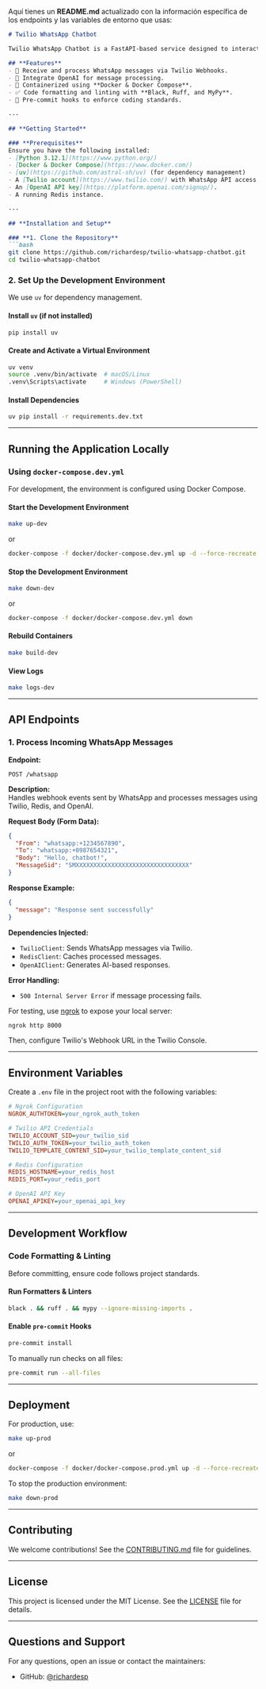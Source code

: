 Aquí tienes un **README.md** actualizado con la información específica de los endpoints y las variables de entorno que usas:

```md
# Twilio WhatsApp Chatbot

Twilio WhatsApp Chatbot is a FastAPI-based service designed to interact with users via WhatsApp using the Twilio API. This chatbot processes incoming WhatsApp messages, integrates with OpenAI for responses, and caches data using Redis.

## **Features**
- 📩 Receive and process WhatsApp messages via Twilio Webhooks.
- 🤖 Integrate OpenAI for message processing.
- 🐳 Containerized using **Docker & Docker Compose**.
- ✅ Code formatting and linting with **Black, Ruff, and MyPy**.
- 🔄 Pre-commit hooks to enforce coding standards.

---

## **Getting Started**

### **Prerequisites**
Ensure you have the following installed:
- [Python 3.12.1](https://www.python.org/)
- [Docker & Docker Compose](https://www.docker.com/)
- [uv](https://github.com/astral-sh/uv) (for dependency management)
- A [Twilio account](https://www.twilio.com/) with WhatsApp API access.
- An [OpenAI API key](https://platform.openai.com/signup/).
- A running Redis instance.

---

## **Installation and Setup**

### **1. Clone the Repository**
```bash
git clone https://github.com/richardesp/twilio-whatsapp-chatbot.git
cd twilio-whatsapp-chatbot
```

### **2. Set Up the Development Environment**
We use `uv` for dependency management.

#### **Install `uv` (if not installed)**
```bash
pip install uv
```

#### **Create and Activate a Virtual Environment**
```bash
uv venv
source .venv/bin/activate  # macOS/Linux
.venv\Scripts\activate     # Windows (PowerShell)
```

#### **Install Dependencies**
```bash
uv pip install -r requirements.dev.txt
```

---

## **Running the Application Locally**

### **Using `docker-compose.dev.yml`**
For development, the environment is configured using Docker Compose.

#### **Start the Development Environment**
```bash
make up-dev
```
or
```bash
docker-compose -f docker/docker-compose.dev.yml up -d --force-recreate
```

#### **Stop the Development Environment**
```bash
make down-dev
```
or
```bash
docker-compose -f docker/docker-compose.dev.yml down
```

#### **Rebuild Containers**
```bash
make build-dev
```

#### **View Logs**
```bash
make logs-dev
```

---

## **API Endpoints**

### **1. Process Incoming WhatsApp Messages**
**Endpoint:**  
```
POST /whatsapp
```

**Description:**  
Handles webhook events sent by WhatsApp and processes messages using Twilio, Redis, and OpenAI.

**Request Body (Form Data):**
```json
{
  "From": "whatsapp:+1234567890",
  "To": "whatsapp:+0987654321",
  "Body": "Hello, chatbot!",
  "MessageSid": "SMXXXXXXXXXXXXXXXXXXXXXXXXXXXXXXXX"
}
```

**Response Example:**
```json
{
  "message": "Response sent successfully"
}
```

**Dependencies Injected:**
- `TwilioClient`: Sends WhatsApp messages via Twilio.
- `RedisClient`: Caches processed messages.
- `OpenAIClient`: Generates AI-based responses.

**Error Handling:**
- `500 Internal Server Error` if message processing fails.

For testing, use [ngrok](https://ngrok.com/) to expose your local server:
```bash
ngrok http 8000
```
Then, configure Twilio's Webhook URL in the Twilio Console.

---

## **Environment Variables**
Create a `.env` file in the project root with the following variables:

```ini
# Ngrok Configuration
NGROK_AUTHTOKEN=your_ngrok_auth_token

# Twilio API Credentials
TWILIO_ACCOUNT_SID=your_twilio_sid
TWILIO_AUTH_TOKEN=your_twilio_auth_token
TWILIO_TEMPLATE_CONTENT_SID=your_twilio_template_content_sid

# Redis Configuration
REDIS_HOSTNAME=your_redis_host
REDIS_PORT=your_redis_port

# OpenAI API Key
OPENAI_APIKEY=your_openai_api_key
```

---

## **Development Workflow**
### **Code Formatting & Linting**
Before committing, ensure code follows project standards.

#### **Run Formatters & Linters**
```bash
black . && ruff . && mypy --ignore-missing-imports .
```

#### **Enable `pre-commit` Hooks**
```bash
pre-commit install
```

To manually run checks on all files:
```bash
pre-commit run --all-files
```

---

## **Deployment**
For production, use:

```bash
make up-prod
```
or
```bash
docker-compose -f docker/docker-compose.prod.yml up -d --force-recreate
```

To stop the production environment:
```bash
make down-prod
```

---

## **Contributing**
We welcome contributions! See the [CONTRIBUTING.md](CONTRIBUTING.md) file for guidelines.

---

## **License**
This project is licensed under the MIT License. See the [LICENSE](LICENSE) file for details.

---

## **Questions and Support**  
For any questions, open an issue or contact the maintainers:  
- GitHub: [@richardesp](https://github.com/richardesp)
```